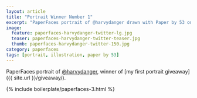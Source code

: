 ```yaml
---
layout: article
title: "Portrait Winner Number 1"
excerpt: "PaperFaces portrait of @harvydanger drawn with Paper by 53 on an iPad."
image: 
  feature: paperfaces-harvydanger-twitter-lg.jpg
  teaser: paperfaces-harvydanger-twitter-teaser.jpg
  thumb: paperfaces-harvydanger-twitter-150.jpg
category: paperfaces
tags: [portrait, illustration, paper by 53]
---
```


PaperFaces portrait of [@harvydanger](http://twitter.com/harvydanger), winner of [my first portrait giveaway]({{ site.url }}/giveaway/).

{% include boilerplate/paperfaces-3.html %}